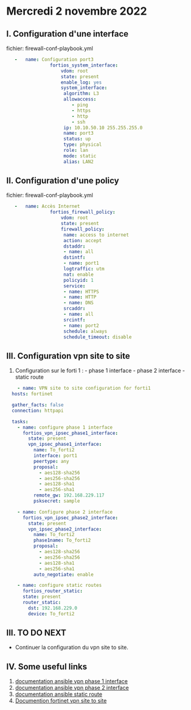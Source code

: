 # Mercredi 2 novembre 2022
## I. Configuration d'une interface
fichier: firewall-conf-playbook.yml
```yaml
   -   name: Configuration port3
                fortios_system_interface:
                    vdom: root
                    state: present
                    enable_log: yes
                    system_interface:
                     algorithm: L3
                     allowaccess:
                        - ping
                        - https
                        - http
                        - ssh
                     ip: 10.10.50.10 255.255.255.0
                     name: port3
                     status: up
                     type: physical
                     role: lan
                     mode: static
                     alias: LAN2
```

## II. Configuration d'une policy
fichier: firewall-conf-playbook.yml
```yaml
   -   name: Accès Internet
                fortios_firewall_policy:
                    vdom: root
                    state: present
                    firewall_policy:
                     name: access to internet
                     action: accept
                     dstaddr:
                     - name: all
                     dstintf:
                     - name: port1
                     logtraffic: utm
                     nat: enable
                     policyid: 1
                     service:
                     - name: HTTPS
                     - name: HTTP
                     - name: DNS
                     srcaddr:
                     - name: all
                     srcintf:
                     - name: port2
                     schedule: always
                     schedule_timeout: disable
```

## III. Configuration vpn site to site
  1. Configuration sur le forti 1 :
    - phase 1 interface
    - phase 2 interface
    - static route
```yaml
    - name: VPN site to site configuration for forti1
  hosts: fortinet

  gather_facts: false
  connection: httpapi

  tasks:
    - name: configure phase 1 interface
      fortios_vpn_ipsec_phase1_interface:
        state: present
        vpn_ipsec_phase1_interface:
          name: To_forti2
          interface: port1
          peertype: any
          proposal:
            - aes128-sha256 
            - aes256-sha256 
            - aes128-sha1
            - aes256-sha1
          remote_gw: 192.168.229.117
          psksecret: sample

    - name: Configure phase 2 interface
      fortios_vpn_ipsec_phase2_interface:
        state: present
        vpn_ipsec_phase2_interface:
          name: To_forti2
          phase1name: To_forti2
          proposal:
            - aes128-sha256 
            - aes256-sha256 
            - aes128-sha1
            - aes256-sha1
          auto_negotiate: enable

    - name: configure static routes
      fortios_router_static:
      state: present
      router_static:
        dst: 192.168.229.0
        device: To_forti2
```

## III. TO DO NEXT
- Continuer la configuration du vpn site to site.

## IV. Some useful links
1. [documentation ansible vpn phase 1 interface](https://docs.ansible.com/ansible/latest/collections/fortinet/fortios/fortios_vpn_ipsec_phase1_interface_module.html#ansible-collections-fortinet-fortios-fortios-vpn-ipsec-phase1-interface-module)
2. [documentation ansible vpn phase 2 interface](https://docs.ansible.com/ansible/latest/collections/fortinet/fortios/fortios_vpn_ipsec_phase2_interface_module.html#ansible-collections-fortinet-fortios-fortios-vpn-ipsec-phase2-interface-module)
3. [documentation ansible static route](https://docs.ansible.com/ansible/latest/collections/fortinet/fortios/fortios_router_static_module.html#ansible-collections-fortinet-fortios-fortios-router-static-module)
4. [Documention fortinet vpn site to site](https://docs.fortinet.com/document/fortigate/7.2.1/administration-guide/913287/basic-site-to-site-vpn-with-pre-shared-key)

